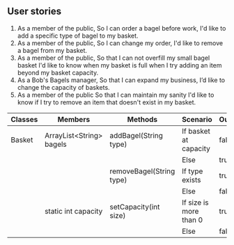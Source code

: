 ## User stories
1. As a member of the public,
   So I can order a bagel before work,
   I'd like to add a specific type of bagel to my basket.
2. As a member of the public,
   So I can change my order,
   I'd like to remove a bagel from my basket.
3. As a member of the public,
   So that I can not overfill my small bagel basket
   I'd like to know when my basket is full when I try adding an item beyond my basket capacity.
4. As a Bob's Bagels manager,
   So that I can expand my business,
   I’d like to change the capacity of baskets.
5. As a member of the public
   So that I can maintain my sanity
   I'd like to know if I try to remove an item that doesn't exist in my basket.

| Classes | Members                   | Methods                  | Scenario               | Output |
|---------|---------------------------|--------------------------|------------------------|--------|
| Basket  | ArrayList\<String> bagels | addBagel(String type)    | If basket at capacity  | false  |
|         |                           |                          | Else                   | true   |
|         |                           | removeBagel(String type) | If type exists         | true   |
|         |                           |                          | Else                   | false  |
|         | static int capacity       | setCapacity(int size)    | If size is more than 0 | true   |
|         |                           |                          | Else                   | false  |
